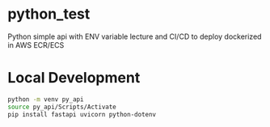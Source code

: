 # python_test
Python simple api with ENV variable lecture and CI/CD to deploy dockerized in AWS ECR/ECS


# Local Development
```bash
python -m venv py_api
source py_api/Scripts/Activate
pip install fastapi uvicorn python-dotenv

```